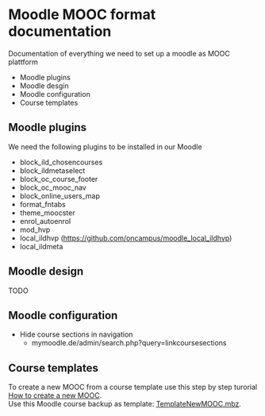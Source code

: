 # Moodle MOOC format documentation #
Documentation of everything we need to set up a moodle as MOOC plattform
* Moodle plugins
* Moodle desgin
* Moodle configuration
* Course templates
## Moodle plugins ##
We need the following plugins to be installed in our Moodle
* block_ild_chosencourses
* block_ildmetaselect
* block_oc_course_footer
* block_oc_mooc_nav
* block_online_users_map
* format_fntabs
* theme_moocster
* enrol_autoenrol
* mod_hvp
* local_ildhvp (https://github.com/oncampus/moodle_local_ildhvp)
* local_ildmeta
## Moodle design ##
TODO
## Moodle configuration ##
* Hide course sections in navigation
  * mymoodle.de/admin/search.php?query=linkcoursesections
## Course templates ##
To create a new MOOC from a course template use this step by step turorial [How to create a new MOOC](https://github.com/ild-thl/moodle-moocformat/blob/main/HowTo_create_a_new_MOOC.md).  
Use this Moodle course backup as template: [TemplateNewMOOC.mbz](https://github.com/ild-thl/moodle-moocformat/blob/main/TemplateNewMOOC.mbz).
